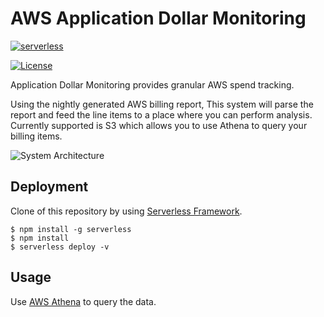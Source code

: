 # AWS Application Dollar Monitoring
[![serverless](http://public.serverless.com/badges/v3.svg)](http://www.serverless.com)
<!---[![Build Status](https://travis-ci.org/ServerlessOpsIO/aws-adm.svg?branch=master)](https://travis-ci.org/ServerlessOpsIO/aws-adm)-->
[![License](https://img.shields.io/badge/License-BSD%202--Clause-orange.svg)](https://opensource.org/licenses/BSD-2-Clause)

Application Dollar Monitoring provides granular AWS spend tracking.

Using the nightly generated AWS billing report, This system will parse the report and feed the line items to a place where you can perform analysis.  Currently supported is S3 which allows you to use Athena to query your billing items.

![System Architecture](/AWS%20ADM%20Diagram.png?raw=true "System Architecture")

## Deployment
Clone of this repository by using [Serverless Framework](https://serverless.com/).

```
$ npm install -g serverless
$ npm install
$ serverless deploy -v
```

## Usage
Use [AWS Athena](https://aws.amazon.com/athena/) to query the data.
